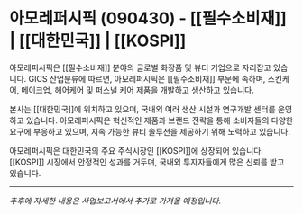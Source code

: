 # 아모레퍼시픽 (090430) - [[필수소비재]] | [[대한민국]] | [[KOSPI]]

아모레퍼시픽은 [[필수소비재]] 분야의 글로벌 화장품 및 뷰티 기업으로 자리잡고 있습니다. GICS 산업분류에 따르면, 아모레퍼시픽은 [[필수소비재]] 부문에 속하며, 스킨케어, 메이크업, 헤어케어 및 퍼스널 케어 제품을 개발하고 생산하고 있습니다.

본사는 [[대한민국]]에 위치하고 있으며, 국내외 여러 생산 시설과 연구개발 센터를 운영하고 있습니다. 아모레퍼시픽은 혁신적인 제품과 브랜드 전략을 통해 소비자들의 다양한 요구에 부응하고 있으며, 지속 가능한 뷰티 솔루션을 제공하기 위해 노력하고 있습니다.

아모레퍼시픽은 대한민국의 주요 주식시장인 [[KOSPI]]에 상장되어 있습니다. [[KOSPI]] 시장에서 안정적인 성과를 거두며, 국내외 투자자들에게 많은 신뢰를 받고 있습니다.

---

*추후에 자세한 내용은 사업보고서에서 추가로 가져올 예정입니다.*